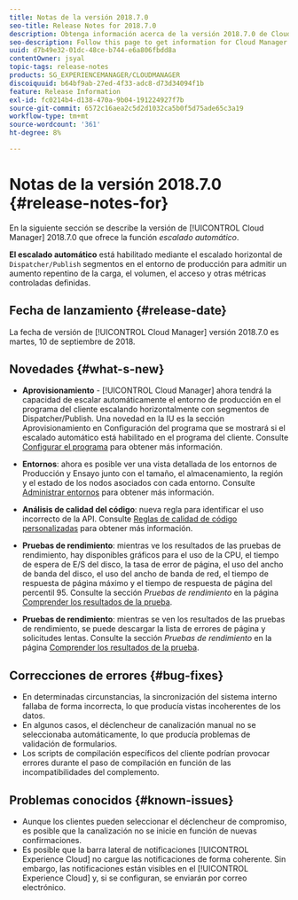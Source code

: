 ```yaml
---
title: Notas de la versión 2018.7.0
seo-title: Release Notes for 2018.7.0
description: Obtenga información acerca de la versión 2018.7.0 de Cloud Manager
seo-description: Follow this page to get information for Cloud Manager Release 2018.7.0.
uuid: d7b49e32-01dc-48ce-b744-e6a806fbdd8a
contentOwner: jsyal
topic-tags: release-notes
products: SG_EXPERIENCEMANAGER/CLOUDMANAGER
discoiquuid: b64bf9ab-27ed-4f33-adc8-d73d34094f1b
feature: Release Information
exl-id: fc0214b4-d138-470a-9b04-191224927f7b
source-git-commit: 6572c16aea2c5d2d1032ca5b0f5d75ade65c3a19
workflow-type: tm+mt
source-wordcount: '361'
ht-degree: 8%

---
```


# Notas de la versión 2018.7.0 {#release-notes-for}

En la siguiente sección se describe la versión de [!UICONTROL Cloud Manager] 2018.7.0 que ofrece la función *escalado automático*.

**El escalado automático** está habilitado mediante el escalado horizontal de `Dispatcher/Publish` segmentos en el entorno de producción para admitir un aumento repentino de la carga, el volumen, el acceso y otras métricas controladas definidas.

## Fecha de lanzamiento {#release-date}

La fecha de versión de [!UICONTROL Cloud Manager] versión 2018.7.0 es martes, 10 de septiembre de 2018.

## Novedades {#what-s-new}

* **Aprovisionamiento** - [!UICONTROL Cloud Manager] ahora tendrá la capacidad de escalar automáticamente el entorno de producción en el programa del cliente escalando horizontalmente con segmentos de Dispatcher/Publish. Una novedad en la IU es la sección Aprovisionamiento en Configuración del programa que se mostrará si el escalado automático está habilitado en el programa del cliente. Consulte [Configurar el programa](/help/getting-started/program-setup.md) para obtener más información.

* **Entornos**: ahora es posible ver una vista detallada de los entornos de Producción y Ensayo junto con el tamaño, el almacenamiento, la región y el estado de los nodos asociados con cada entorno. Consulte [Administrar entornos](/help/using/managing-environments.md) para obtener más información.

* **Análisis de calidad del código**: nueva regla para identificar el uso incorrecto de la API. Consulte [Reglas de calidad de código personalizadas](/help/using/custom-code-quality-rules.md) para obtener más información.

* **Pruebas de rendimiento**: mientras ve los resultados de las pruebas de rendimiento, hay disponibles gráficos para el uso de la CPU, el tiempo de espera de E/S del disco, la tasa de error de página, el uso del ancho de banda del disco, el uso del ancho de banda de red, el tiempo de respuesta de página máximo y el tiempo de respuesta de página del percentil 95. Consulte la sección *Pruebas de rendimiento* en la página [Comprender los resultados de la prueba](/help/using/code-quality-testing.md).

* **Pruebas de rendimiento**: mientras se ven los resultados de las pruebas de rendimiento, se puede descargar la lista de errores de página y solicitudes lentas. Consulte la sección *Pruebas de rendimiento* en la página [Comprender los resultados de la prueba](/help/using/code-quality-testing.md).

## Correcciones de errores {#bug-fixes}

* En determinadas circunstancias, la sincronización del sistema interno fallaba de forma incorrecta, lo que producía vistas incoherentes de los datos.
* En algunos casos, el déclencheur de canalización manual no se seleccionaba automáticamente, lo que producía problemas de validación de formularios.
* Los scripts de compilación específicos del cliente podrían provocar errores durante el paso de compilación en función de las incompatibilidades del complemento.

## Problemas conocidos {#known-issues}

* Aunque los clientes pueden seleccionar el déclencheur de compromiso, es posible que la canalización no se inicie en función de nuevas confirmaciones.
* Es posible que la barra lateral de notificaciones [!UICONTROL Experience Cloud] no cargue las notificaciones de forma coherente. Sin embargo, las notificaciones están visibles en el [!UICONTROL Experience Cloud] y, si se configuran, se enviarán por correo electrónico.
